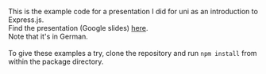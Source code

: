 This is the example code for a presentation I did for uni as an introduction to Express.js.\
Find the presentation (Google slides) [here](https://docs.google.com/presentation/d/1YUWuuBi8OquN6XPbjGAXVEkPsSuHOOceEUiPX85jwRQ).\
Note that it's in German.\
\
To give these examples a try, clone the repository and run `npm install` from within the package directory.
